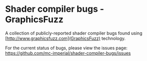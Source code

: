 # Shader compiler bugs - GraphicsFuzz

A collection of publicly-reported shader compiler bugs found using
[http://www.graphicsfuzz.com](GraphicsFuzz) technology.

For the current status of bugs, please view the issues page:
https://github.com/mc-imperial/shader-compiler-bugs/issues
